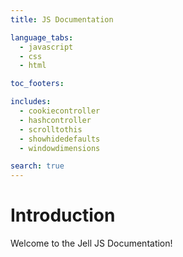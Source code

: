 ```yaml
---
title: JS Documentation

language_tabs:
  - javascript
  - css
  - html

toc_footers:

includes:
  - cookiecontroller
  - hashcontroller
  - scrolltothis
  - showhidedefaults
  - windowdimensions

search: true
---
```


# Introduction

Welcome to the Jell JS Documentation!
